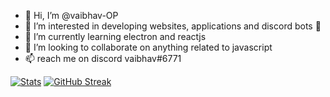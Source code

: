 - 👋 Hi, I’m @vaibhav-OP
- 👀 I’m interested in developing websites, applications and discord bots 🤭
- 🌱 I’m currently learning electron and reactjs
- 💞️ I’m looking to collaborate on anything related to javascript
- 📫 reach me on discord vaibhav#6771

[![Stats](https://github-readme-stats.vercel.app/api?username=vaibhav-OP)](https://github.com/anuraghazra/github-readme-stats)
[![GitHub Streak](https://streak-stats.demolab.com/?user=vaibhav-OP)](https://git.io/streak-stats)
